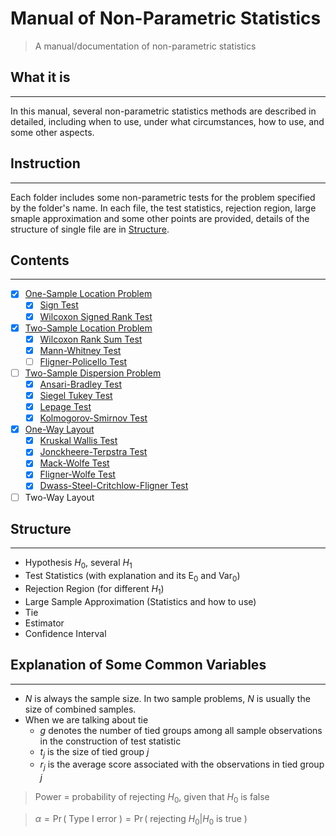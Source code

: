 # Manual of Non-Parametric Statistics

> A manual/documentation of non-parametric statistics

## What it is
-----
In this manual, several non-parametric statistics methods are described in detailed, including when to use, under what circumstances, how to use, and some other aspects.

## Instruction
-----
Each folder includes some non-parametric tests for the problem specified by the folder's name. In each file, the test statistics, rejection region, large smaple approximation and some other points are provided, details of the structure of single file are in [Structure](#struc).

## Contents
-----
- [x] [One-Sample Location Problem][1]
  - [x] [Sign Test][2]
  - [x] [Wilcoxon Signed Rank Test][3]
- [x] [Two-Sample Location Problem][4]
  - [x] [Wilcoxon Rank Sum Test][5]
  - [x] [Mann-Whitney Test][6]
  - [ ] [Fligner-Policello Test][7]
- [ ] [Two-Sample Dispersion Problem][8]
  - [x] [Ansari-Bradley Test][9]
  - [x] [Siegel Tukey Test][10]
  - [x] [Lepage Test][11]
  - [x] [Kolmogorov-Smirnov Test][12]
- [x] [One-Way Layout][13]
  - [x] [Kruskal Wallis Test][14]
  - [x] [Jonckheere-Terpstra Test][15]
  - [x] [Mack-Wolfe Test][16]
  - [x] [Fligner-Wolfe Test][17]
  - [x] [Dwass-Steel-Critchlow-Fligner Test][18]
- [ ] Two-Way Layout

## <span id="struc">Structure</span>
-----
- Hypothesis $H_0$, several $H_1$
- Test Statistics (with explanation and its $\text{E}_0$ and $\text{Var}_0$)
- Rejection Region (for different $H_1$)
- Large Sample Approximation (Statistics and how to use)
- Tie
- Estimator
- Confidence Interval

## Explanation of Some Common Variables
-----
- $N$ is always the sample size. In two sample problems, $N$ is usually the size of combined samples.
- When we are talking about tie
  - $g$ denotes the number of tied groups among all sample observations in the construction of test statistic
  - $t_j$ is the size of tied group $j$
  - $r_j$ is the average score associated with the observations in tied group $j$

> Power = probability of rejecting $H_0$, given that $H_0$ is false

> $\alpha=\operatorname{Pr}(\text { Type I error })=\operatorname{Pr}\left(\text { rejecting } H_{0} | H_{0} \text { is true }\right)$

[1]: .\OneSampleLocation\Readme.md "One Sample Location Problem"
[2]: .\OneSampleLocation\Sign_Test.md "Sign Test"
[3]: .\OneSampleLocation\Wilcoxon_Signed_Rank_Test.md "Wilcoxon Signed Rank Test"
[4]: .\TwoSampleLocation\Readme.md "Two Sample Location Problem"
[5]: .\TwoSampleLocation\Wilcoxon_Rank_Sum_Test.md "Wilcoxon Rank Sum Test"
[6]: .\TwoSampleLocation\Mann_Whitney_Test.md "Mann-Whitney Test"
[7]: .\TwoSampleLocation\Fligner_Policello_Test.md "Fligner_Policello Test"
[8]: .\TwoSampleDispersion\Readme.md "Two-Sample Dispersion Problem"
[9]: .\TwoSampleDispersion\Ansari_Bradley_Test.md "Ansari-Bradley Test"
[10]: .\TwoSampleDispersion\Siegel_Tukey_Test.md "Siegal Tukey Test" 
[11]: .\TwoSampleDispersion\Lepage_Test.md "Lepage Test" 
[12]: .\TwoSampleDispersion\Kolmogorov_Smirnov_Test.md "Kolmogorov-Smirnov Test"
[13]: ./OneWayLayout/Readme.md "One-Way Layout"
[14]: ./OneWayLayout/Kruskal_Wallis_Test.md "Kruskal Wallis Test"
[15]: ./OneWayLayout/Jonckheere_Terpstra_Test.md "Jonckheere-Terpstra Test"
[16]: ./OneWayLayout/Mack_Wolfe_Test.md "Mack-Wolfe Test"
[17]: ./OneWayLayout/Fligner_Wolfe_Test.md "Fligner-Wolfe Test"
[18]: ./OneWayLayout/Dwass_Steel_Critchlow_Fligner_Test.md "Dwass-Steel-Critchlow-Fligner Test"

